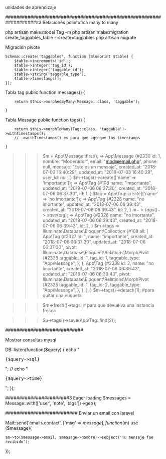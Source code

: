 unidades de aprendizaje

####################################################################3
Relaciones polimofica many to many

php artisan make:model Tag -m
php artisan make:migration create_taggables_table --create=taggables
php artisan migrate

Migración pivote

	Schema::create('taggables', function (Blueprint $table) {
        $table->increments('id');
        $table->integer('tag_id');
        $table->integer('taggable_id');
        $table->string('taggable_type');
        $table->timestamps();
    });


Tabla tag
		public function messages()
	{

		return $this->morphedByMany(Message::class, 'taggable');

	}
 
Tabla Message
    public function tags()
    {

    	return $this->morphToMany(Tag::class, 'taggable')->withTimestamps();
    	// ->withTimestamps() es para que agregue los timestamps

    }



>>> $m = App\Message::first();
=> App\Message {#2330
     id: 1,
     nombre: "Moderador",
     email: "mod@email.php",
     phone: null,
     mensaje: "Esto es un mensaje",
     created_at: "2018-07-03 16:40:29",
     updated_at: "2018-07-03 16:40:29",
     user_id: null,
   }
>>> $m->tags()->create(['name' => 'importante']);
=> App\Tag {#108
     name: "importante",
     updated_at: "2018-07-06 06:37:30",
     created_at: "2018-07-06 06:37:30",
     id: 1,
   }
>>> $tag = App\Tag::create(['name' => 'no imortante']);
=> App\Tag {#2328
     name: "no imortante",
     updated_at: "2018-07-06 06:39:43",
     created_at: "2018-07-06 06:39:43",
     id: 2,
   }
>>> $m->tags()->save($tag);
=> App\Tag {#2328
     name: "no imortante",
     updated_at: "2018-07-06 06:39:43",
     created_at: "2018-07-06 06:39:43",
     id: 2,
   }
>>> $m->tags
=> Illuminate\Database\Eloquent\Collection {#108
     all: [
       App\Tag {#2327
         id: 1,
         name: "importante",
         created_at: "2018-07-06 06:37:30",
         updated_at: "2018-07-06 06:37:30",
         pivot: Illuminate\Database\Eloquent\Relations\MorphPivot {#2336
           taggable_id: 1,
           tag_id: 1,
           taggable_type: "App\Message",
         },
       },
       App\Tag {#2338
         id: 2,
         name: "no imortante",
         created_at: "2018-07-06 06:39:43",
         updated_at: "2018-07-06 06:39:43",
         pivot: Illuminate\Database\Eloquent\Relations\MorphPivot {#2325
           taggable_id: 1,
           tag_id: 2,
           taggable_type: "App\Message",
         },
       },
     ],
   }
>>> $m->tags()->detach(1); #para quitar una etiqueta

>>> $m->fresh()->tags; # para que devuelva una instancia fresca

>>> $u->tags()->save(App\Tag::find(2));


############################

Mostrar consultas mysql

DB::listen(function($query) {
	echo "<pre>{$query->sql}</pre>";
	// echo "<pre>{$query->time}</pre>";
});




#######################3
Eager loading
	$messages = Message::with(['user', 'note', 'tags'])->get();


##########################
Enviar un email con laravel

Mail::send('emails.contact', ['msg' => $message], function($m) use ($message){

    $m->to($message->email, $message->nombre)->subject('Tu mensaje fue recibido');

});